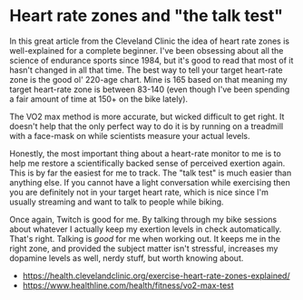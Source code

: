 # Heart rate zones and "the talk test"

In this great article from the Cleveland Clinic the idea of heart rate zones is well-explained for a complete beginner. I've been obsessing about all the science of endurance sports since 1984, but it's good to read that most of it hasn't changed in all that time. The best way to tell your target heart-rate zone is the good ol' 220-age chart. Mine is 165 based on that meaning my target heart-rate zone is between 83-140 (even though I've been spending a fair amount of time at 150+ on the bike lately).

The VO2 max method is more accurate, but wicked difficult to get right. It doesn't help that the only perfect way to do it is by running on a treadmill with a face-mask on while scientists measure your actual levels.

Honestly, the most important thing about a heart-rate monitor to me is to help me restore a scientifically backed sense of perceived exertion again. This is by far the easiest for me to track. The "talk test" is much easier than anything else. If you cannot have a light conversation while exercising then you are definitely not in your target heart rate, which is nice since I'm usually streaming and want to talk to people while biking.

Once again, Twitch is good for me. By talking through my bike sessions about whatever I actually keep my exertion levels in check automatically. That's right. Talking is *good* for me when working out. It keeps me in the right zone, and provided the subject matter isn't stressful, increases my dopamine levels as well, nerdy stuff, but worth knowing about.

* <https://health.clevelandclinic.org/exercise-heart-rate-zones-explained/>
* <https://www.healthline.com/health/fitness/vo2-max-test>
